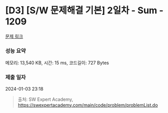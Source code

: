 # [D3] [S/W 문제해결 기본] 2일차 - Sum - 1209 

[문제 링크](https://swexpertacademy.com/main/code/problem/problemDetail.do?contestProbId=AV13_BWKACUCFAYh) 

### 성능 요약

메모리: 13,540 KB, 시간: 15 ms, 코드길이: 727 Bytes

### 제출 일자

2024-01-03 23:18



> 출처: SW Expert Academy, https://swexpertacademy.com/main/code/problem/problemList.do